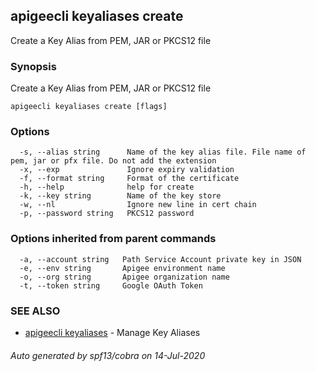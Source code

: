 ## apigeecli keyaliases create

Create a Key Alias from PEM, JAR or PKCS12 file

### Synopsis

Create a Key Alias from PEM, JAR or PKCS12 file

```
apigeecli keyaliases create [flags]
```

### Options

```
  -s, --alias string      Name of the key alias file. File name of pem, jar or pfx file. Do not add the extension
  -x, --exp               Ignore expiry validation
  -f, --format string     Format of the certificate
  -h, --help              help for create
  -k, --key string        Name of the key store
  -w, --nl                Ignore new line in cert chain
  -p, --password string   PKCS12 password
```

### Options inherited from parent commands

```
  -a, --account string   Path Service Account private key in JSON
  -e, --env string       Apigee environment name
  -o, --org string       Apigee organization name
  -t, --token string     Google OAuth Token
```

### SEE ALSO

* [apigeecli keyaliases](apigeecli_keyaliases.md)	 - Manage Key Aliases

###### Auto generated by spf13/cobra on 14-Jul-2020
